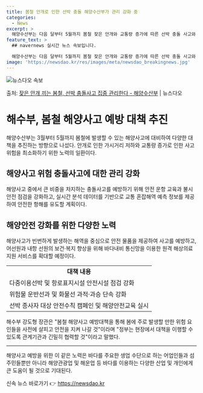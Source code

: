 ```yaml
---
title: 봄철 안개로 인한 선박 충돌 해양수산부가 관리 강화 중
categories:
  - News
excerpt: >
  해양수산부는 다음 달부터 5월까지 봄철 잦은 안개와 교통량 증가에 따른 선박 충돌 사고와 안전 사고 등에 대…
feature_text: >
  ## navernews 실시간 뉴스 속보입니다.

  해양수산부는 다음 달부터 5월까지 봄철 잦은 안개와 교통량 증가에 따른 선박 충돌 사고와 안전 사고 등에 대…
image: 'https://newsdao.kr/res/images/meta/newsdao_breakingnews.jpg'
---
```


![뉴스다오 속보](https://newsdao.kr/res/images/meta/newsdao_breakingnews.jpg)

<p>출처: <a href="https://newsdao.kr/3252" rel="dofollow">잦은 안개 끼는 봄철, 선박 충돌사고 집중 관리한다 - 해양수산부</a> | 뉴스다오</p>

<h1>해수부, 봄철 해양사고 예방 대책 추진</h1>
<p data-ke-size="size16">해양수산부는 3월부터 5월까지 봄철에 발생할 수 있는 해양사고에 대비하여 다양한 대책을 추진하는 방향으로 나섰다. 안개로 인한 가시거리 저하와 교통량 증가로 인한 사고 위험을 최소화하기 위한 노력의 일환이다.</p>

<h2 data-ke-size="size24">해양사고 위험 충돌사고에 대한 관리 강화</h2>
<p data-ke-size="size16">해양사고 중에서 큰 비중을 차지하는 충돌사고를 예방하기 위해 안전 운항 교육과 불시 안전 점검을 강화하고, 실시간 분석 데이터를 기반으로 교통 혼잡해역 예측 정보를 제공하여 안전한 항해를 유도할 계획이다.</p>

<h2 data-ke-size="size24">해양안전 강화를 위한 다양한 노력</h2>
<p data-ke-size="size16">해양사고가 빈번하게 발생하는 해역을 중심으로 안전 물품을 제공하여 사고를 예방하고, 어선원과 내항 선원의 보건·복지 향상을 위해 바다내비 통신망을 이용한 원격 해상의료지원 서비스를 확대할 예정이다.</p>

<table>
	<tr>
		<td style="text-align: center; height: 17px;"><b>대책 내용</b></td>
	</tr>
	<tr>
		<td style="text-align: left; height: 17px;">다중이용선박 및 항로표지시설 안전시설 점검 강화</td>
	</tr>
	<tr>
		<td style="text-align: left; height: 17px;">위험물 운반선과 및 화물선 과적·과승 단속 강화</td>
	</tr>
	<tr>
		<td style="text-align: left; height: 17px;">선박 종사자 대상 안전수칙 캠페인 및 해양안전교육 실시</td>
	</tr>
</table>

<p data-ke-size="size16">해수부 강도형 장관은 "봄철 해양사고 예방대책을 통해 봄에 주로 발생할 만한 위험 요인들을 사전에 살피고 안전을 지켜 나갈 것"이라며 "정부는 현장에서 대책을 이행할 수 있도록 관계기관과 긴밀히 협력할 것"이라고 말했다.</p>

<hr>

<p data-ke-size="size16">
해양사고 예방을 위한 이 같은 노력은 바다를 주요한 생업 수단으로 하는 어업인들과 섬 주민들뿐만 아니라 해양관광업 및 해운업 등 바다를 이용하는 다양한 산업 및 개인에게 큰 도움이 될 것으로 기대된다.
</p> 

신속 뉴스 바로가기 👉 <a href="https://newsdao.kr" rel="dofollow">https://newsdao.kr</a>


